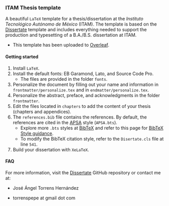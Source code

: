 ### ITAM Thesis template

A beautiful `LaTeX` template for a thesis/dissertation at the *Instituto Tecnológico Autónomo de México* (ITAM). The template is based on the [Dissertate](https://github.com/suchow/Dissertate) template and includes everything needed to support the production and typesetting of a B.A./B.S. dissertation at ITAM.

- This template has been uploaded to [Overleaf](https://www.overleaf.com/latex/templates/itam-thesis-template/rxxpwcnhcwwy).



#### Getting started

1. Install `LaTeX`.
2. Install the default fonts: EB Garamond, Lato, and Source Code Pro. 
    - The files are provided in the folder `fonts`.
3. Personalize the document by filling out your name and information in `frontmatter/personalize.tex` and in `endmatter/personalize.tex`. 
4. Personalize the abstract, preface, and acknowledgments in the folder `frontmatter`.
5. Edit the files located in `chapters` to add the content of your thesis (chapters and appendices).
6. The `references.bib` file contains the references. By default, the references are cited in the [APSA](https://connect.apsanet.org/stylemanual/) style (`APSA.bts`). 
    - Explore more `.bts` styles at [BibTeX](https://www.bibtex.com) and refer to this page for [BibTeX Style guidance](https://www.reed.edu/it/help/LaTeX/bibtexstyles.html). 
    - To modify the BibTeX citation style, refer to the `Disertate.cls` file at line `541`.
7. Build your dissertation with `XeLaTeX`.



#### FAQ

For more information, visit the [Dissertate](https://github.com/suchow/Dissertate) GitHub repository or contact me at:

- José Ángel Torrens Hernández

- torrenspepe at gmail dot com